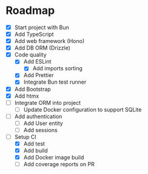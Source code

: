 # Roadmap

- [x] Start project with Bun
- [x] Add TypeScript
- [x] Add web framework (Hono)
- [x] Add DB ORM (Drizzle)
- [x] Code quality
  - [x] Add ESLint
    - [x] Add imports sorting
  - [x] Add Prettier
  - [x] Integrate Bun test runner
- [x] Add Bootstrap
- [x] Add htmx
- [ ] Integrate ORM into project
  - [ ] Update Docker configuration to support SQLite
- [ ] Add authentication
  - [ ] Add User entity 
  - [ ] Add sessions
- [ ] Setup CI
  - [x] Add test
  - [x] Add build
  - [x] Add Docker image build
  - [ ] Add coverage reports on PR
